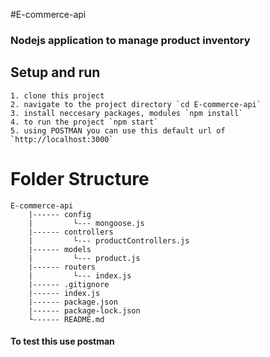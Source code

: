 #E-commerce-api

### Nodejs application to manage product inventory


## Setup and run

```
1. clone this project
2. navigate to the project directory `cd E-commerce-api`
3. install neccesary packages, modules `npm install`
4. to run the project `npm start`
5. using POSTMAN you can use this default url of `http://localhost:3000`
```

# Folder Structure 
```
E-commerce-api
    |------ config
    |         └--- mongoose.js
    |------ controllers
    |         └--- productControllers.js
    |------ models
    |         └--- product.js
    |------ routers
    |         └--- index.js
    |------ .gitignore
    |------ index.js
    |------ package.json
    |------ package-lock.json
    └------ README.md
```

#### To test this use postman 

